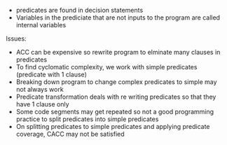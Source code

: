 * predicates are found in decision statements  
* Variables in the prediciate that are not inputs to the program are called internal variables  
  
Issues:  
* ACC can be expensive so rewrite program to elminate many clauses in predicates  
* To find cyclomatic complexity, we work with simple predicates (predicate with 1 clause)  
* Breaking down program to change complex predicates to simple may not always work  
* Predicate transformation deals with re writing predicates so that they have 1 clause only  
* Some code segments may get repeated so not a good programming practice to split predicates into simple predicates  
* On splitting predicates to simple predicates and applying predicate coverage, CACC may not be satisfied  

